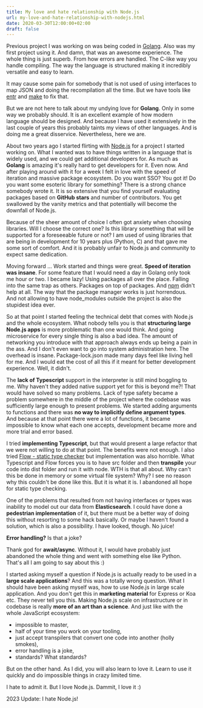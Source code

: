 ```yaml
---
title: My love and hate relationship with Node.js
url: my-love-and-hate-relationship-with-nodejs.html
date: 2020-03-30T12:00:00+02:00
draft: false
---
```


Previous project I was working on was being coded in [Golang](https://golang.org/). 
Also was my first project using it. And damn, that was an awesome experience. 
The whole thing is just superb. From how errors are handled. The C-like way 
you handle compiling. The way the language is structured making it incredibly 
versatile and easy to learn.

It may cause some pain for somebody that is not used of using interfaces to map 
JSON and doing the recompilation all the time. But we have tools like 
[entr](http://eradman.com/entrproject/) and [make](https://www.gnu.org/software/make/) 
to fix that.

But we are not here to talk about my undying love for **Golang**. Only in some 
way we probably should. It is an excellent example of how modern language 
should be designed. And because I have used it extensively in the last couple 
of years this probably taints my views of other languages. And is doing me a 
great disservice. Nevertheless, here we are.

About two years ago I started flirting with [Node.js](https://nodejs.org/en/) 
for a project I started working on. What I wanted was to have things written
in a language that is widely used, and we could get additional developers for. 
As much as **Golang** is amazing it's really hard to get developers for it. 
Even now. And after playing around with it for a week I felt in love with the 
speed of iteration and massive package ecosystem. Do you want SSO? You got it!
Do you want some esoteric library for something? There is a strong chance 
somebody wrote it. It is so extensive that you find yourself evaluating 
packages based on **GitHub stars** and number of contributors. You get 
swallowed by the vanity metrics and that potentially will become the downfall 
of Node.js.

Because of the sheer amount of choice I often got anxiety when choosing 
libraries. Will I choose the correct one? Is this library something that will 
be supported for a foreseeable future or not? I am used of using libraries that 
are being in development for 10 years plus (Python, C) and that gave me some 
sort of comfort. And it is probably unfair to Node.js and community to expect 
same dedication.

Moving forward ... Work started and things were great. 
**Speed of iteration was insane**. For some feature that I would need a day 
in Golang only took me hour or two. I became lazy! Using packages all over 
the place. Falling into the same trap as others. Packages on top of packages. 
And [npm](https://www.npmjs.com/) didn't help at all. The way that the package
manager works is just horrendous. And not allowing to have node_modules outside
the project is also the stupidest idea ever.

So at that point I started feeling the technical debt that comes with Node.js 
and the whole ecosystem. What nobody tells you is that 
**structuring large Node.js apps** is more problematic than one would think. 
And going microservice for every single thing is also a bad idea. The amount 
of networking you introduce with that approach always ends up being a pain in 
the ass. And I don't even want to go into system administration here. The 
overhead is insane. Package-lock.json made many days feel like living hell 
for me. And I would eat the cost of all this if it meant for better development 
experience. Well, it didn't.

The **lack of Typescript** support in the interpreter is still mind boggling 
to me. Why haven't they added native support yet for this is beyond me?! That
would have solved so many problems. Lack of type safety became a problem 
somewhere in the middle of the project where the codebase was sufficiently 
large enough to present problems. We started adding arguments to functions 
and there was **no way to implicitly define argument types**. And because at 
that point there were a lot of functions, it became impossible to know what 
each one accepts, development became more and more trial and error based.

I tried **implementing Typescript**, but that would present a large refactor 
that we were not willing to do at that point. The benefits were not enough. 
I also tried [Flow - static type checker](https://flow.org/) but implementation 
was also horrible. What Typescript and Flow forces you is to have src folder 
and then **transpile** your code into dist folder and run it with node. WTH is 
that all about. Why can't this be done in memory or some virtual file system? 
Why? I see no reason why this couldn't be done like this. But it is what it is.
I abandoned all hope for static type checking.

One of the problems that resulted from not having interfaces or types was 
inability to model out our data from **Elasticsearch**. I could have done 
a **pedestrian implementation** of it, but there must be a better way of doing 
this without resorting to some hack basically. Or maybe I haven't found a 
solution, which is also a possibility. I have looked, though. No juice!

**Error handling?** Is that a joke?

Thank god for **await/async**. Without it, I would have probably just abandoned 
the whole thing and went with something else like Python. That's all I am 
going to say about this :)

I started asking myself a question if Node.js is actually ready to be used in 
a **large scale applications**? And this was a totally wrong question. What I 
should have been asking myself was, how to use Node.js in large scale 
application. And you don't get this in **marketing material** for Express or 
Koa etc. They never tell you this. Making Node.js scale on infrastructure or 
in codebase is really **more of an art than a science**. And just like with the 
whole JavaScript ecosystem:

- impossible to master,
- half of your time you work on your tooling,
- just accept transpilers that convert one code into another (holly smokes),
- error handling is a joke,
- standards? What standards?

But on the other hand. As I did, you will also learn to love it. Learn to use 
it quickly and do impossible things in crazy limited time.

I hate to admit it. But I love Node.js. Dammit, I love it :)

2023 Update: I hate Node.js!

